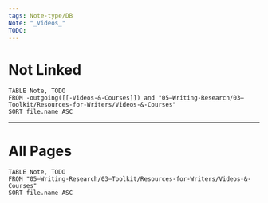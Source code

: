 ```yaml
---
tags: Note-type/DB
Note: "_Videos_"
TODO: 
---
```

# Not Linked

```dataview
TABLE Note, TODO
FROM -outgoing([[-Videos-&-Courses]]) and "05–Writing-Research/03–Toolkit/Resources-for-Writers/Videos-&-Courses"
SORT file.name ASC
```

***
# All Pages

```dataview
TABLE Note, TODO
FROM "05–Writing-Research/03–Toolkit/Resources-for-Writers/Videos-&-Courses"
SORT file.name ASC
```
